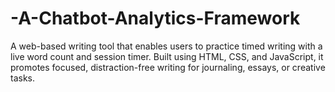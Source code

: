 # -A-Chatbot-Analytics-Framework
A web-based writing tool that enables users to practice timed writing with a live word count and session timer. Built using HTML, CSS, and JavaScript, it promotes focused, distraction-free writing for journaling, essays, or creative tasks.
